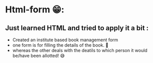 # Html-form 😁:
 
## Just learned HTML and tried to apply it a bit :
 - Created an institute based book management form
 - one form is for filling the details of the book. 🙌
 - whereas the other deals with the deatils to which person it would be/have been allotted! 😅
 
